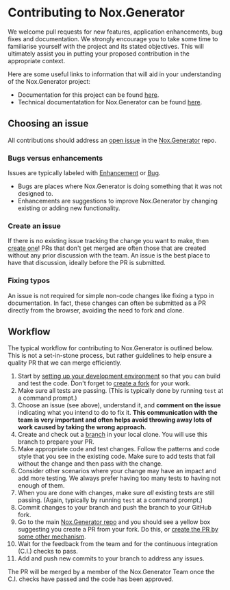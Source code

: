 # Contributing to Nox.Generator

We welcome pull requests for new features, application enhancements, bug fixes and documentation. We strongly encourage you to take some time to familiarise yourself with the project and its stated objectives. This will ultimately assist you in putting your proposed contribution in the appropriate context.

Here are some useful links to information that will aid in your understanding of the Nox.Generator project:

- Documentation for this project can be found [here](/docs).
- Technical documentatation for Nox.Generator can be found [here](https://noxorg.dev/).

## Choosing an issue

All contributions should address an [open issue](https://github.com/NoxOrg/Nox.Generator/issues) in the [Nox.Generator](https://github.com/NoxOrg/Nox.Generator) repo.

### Bugs versus enhancements

Issues are typically labeled with [Enhancement](https://github.com/NoxOrg/Nox.Generator/issues?q=is%3Aopen+is%3Aissue+label%3AEnhancement) or [Bug](https://github.com/NoxOrg/Nox.Generator/issues?q=is%3Aopen+is%3Aissue+label%3ABug).

- Bugs are places where Nox.Generator is doing something that it was not designed to.
- Enhancements are suggestions to improve Nox.Generator by changing existing or adding new functionality.

### Create an issue

If there is no existing issue tracking the change you want to make, then [create one](https://github.com/NoxOrg/Nox.Generator/issues/new/choose)! PRs that don't get merged are often those that are created without any prior discussion with the team. An issue is the best place to have that discussion, ideally before the PR is submitted.

### Fixing typos

An issue is not required for simple non-code changes like fixing a typo in documentation. In fact, these changes can often be submitted as a PR directly from the browser, avoiding the need to fork and clone.

## Workflow

The typical workflow for contributing to Nox.Generator is outlined below. This is not a set-in-stone process, but rather guidelines to help ensure a quality PR that we can merge efficiently.

1. Start by [setting up your development environment](./docs/README_github_full.md#Prerequisites) so that you can build and test the code. Don't forget to [create a fork](https://github.com/NoxOrg/Nox.Generator#creating-a-project) for your work.
2. Make sure all tests are passing. (This is typically done by running `test` at a command prompt.)
3. Choose an issue (see above), understand it, and **comment on the issue** indicating what you intend to do to fix it. **This communication with the team is very important and often helps avoid throwing away lots of work caused by taking the wrong approach.**
4. Create and check out a [branch](https://docs.github.com/en/github/collaborating-with-issues-and-pull-requests/creating-and-deleting-branches-within-your-repository) in your local clone. You will use this branch to prepare your PR.
5. Make appropriate code and test changes. Follow the patterns and code style that you see in the existing code. Make sure to add tests that fail without the change and then pass with the change.
6. Consider other scenarios where your change may have an impact and add more testing. We always prefer having too many tests to having not enough of them.
7. When you are done with changes, make sure _all_ existing tests are still passing. (Again, typically by running `test` at a command prompt.)
8. Commit changes to your branch and push the branch to your GitHub fork.
9. Go to the main [Nox.Generator repo](https://github.com/NoxOrg/Nox.Generator/pulls) and you should see a yellow box suggesting you create a PR from your fork. Do this, or [create the PR by some other mechanism](https://docs.github.com/en/github/collaborating-with-issues-and-pull-requests/about-pull-requests).
10. Wait for the feedback from the team and for the continuous integration (C.I.) checks to pass.
11. Add and push new commits to your branch to address any issues.

The PR will be merged by a member of the Nox.Generator Team once the C.I. checks have passed and the code has been approved.

[version-shield]: https://img.shields.io/nuget/v/Nox.Generator.svg?style=for-the-badge

[version-url]: https://www.nuget.org/packages/Nox.Generator

[build-shield]: https://img.shields.io/github/actions/workflow/status/NoxOrg/Nox.Generator/?branch=main&event=push&label=Build&style=for-the-badge

[build-url]: https://github.com/NoxOrg/Nox.Generator/actions/workflows/?query=branch%3Amain

[contributors-shield]: https://img.shields.io/github/contributors/NoxOrg/Nox.Generator.svg?style=for-the-badge

[contributors-url]: https://github.com/NoxOrg/Nox.Generator/graphs/contributors

[forks-shield]: https://img.shields.io/github/forks/NoxOrg/Nox.Generator.svg?style=for-the-badge

[forks-url]: https://github.com/NoxOrg/Nox.Generator/network/members

[stars-shield]: https://img.shields.io/github/stars/NoxOrg/Nox.Generator.svg?style=for-the-badge

[stars-url]: https://github.com/NoxOrg/Nox.Generator/stargazers

[issues-shield]: https://img.shields.io/github/issues/NoxOrg/Nox.Generator.svg?style=for-the-badge

[issues-url]: https://github.com/NoxOrg/Nox.Generator/issues
